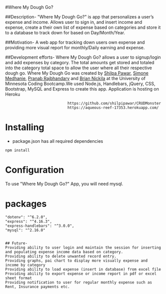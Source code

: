 #Where My Dough Go?

##Description-
"Where My Dough Go?" is app that personalizes a user’s expense and income. Allows user to sign in, and insert income and expense, create a their own list of expense based on categories and store it to a database to track down for based on Day/Month/Year.

##Motivation-
A web app for tracking down users own expense and providing more visual report for monthly/Daily earning and expense.

##Development efforts-
Where My Dough Go? allows a user to signup/login and add expenses by category. 
The total amounts get stored and totaled into the category total space to allow the user where all their respective dough go. 
Where My Dough Go was created by 
<a href="https://github.com/shilpipawar">Shilpa Pawar</a>,
 <a href="https://github.com/MoChips2">Simone Medhanie</a>, 
 <a href = "https://github.com/prajbhandary">Pranab Rajbhandary</a> 
 and 
 <a href="https://github.com/nickila">Brian Nickila</a> 
 at the University of Minnesota Coding Bootcamp.We used Node.js, Handlebars, jQuery, CSS, Bootstrap, MySQL and Express to create this app.
 Application is hosting on Heroku
                              
                                https://github.com/shilpipawar/CRUDMonster
                                https://aqueous-reef-17353.herokuapp.com/
# Installing
- package.json has all required dependencies

```npm install```

# Configuration

To use "Where My Dough Go?" App, you will need mysql.

# packages
```
"dotenv": "^6.2.0",
"express": "^4.16.3",
"express-handlebars": "^3.0.0",
"mysql": "^2.16.0"


## Future-
Providing ability to user login and maintain the session for inserting and populating expense income data based on category.
Providing ability to delete unwanted record entry.
Providing graphs, pai chart to display more visually expense and income by category
Providing ability to load expense (insert in database) from excel file
Providing ability to export expense or income report in pdf or excel sheet format
Providing notification to user for regular monthly expense such as Rent, Insurance payments etc.
